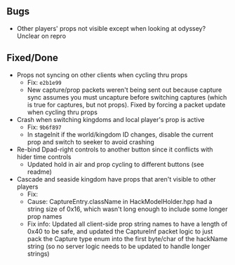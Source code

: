 ## Bugs
* Other players' props not visible except when looking at odyssey? Unclear on repro

## Fixed/Done
* Props not syncing on other clients when cycling thru props
  * Fix: `e2b1e99`
  * New capture/prop packets weren't being sent out because capture sync assumes you must uncapture before switching captures (which is true for captures, but not props). Fixed by forcing a packet update when cycling thru props
* Crash when switching kingdoms and local player's prop is active
  * Fix: `9b6f897`
  * In stageInit if the world/kingdom ID changes, disable the current prop and switch to seeker to avoid crashing
* Re-bind Dpad-right controls to another button since it conflicts with hider time controls
  *  Updated hold in air and prop cycling to different buttons (see readme)
* Cascade and seaside kingdom have props that aren't visible to other players
  * Fix:
  * Cause: CaptureEntry.className in HackModelHolder.hpp had a string size of 0x16, which wasn't long enough to include some longer prop names
  * Fix info: Updated all client-side prop string names to have a length of 0x40 to be safe, and updated the CaptureInf packet logic to just pack the Capture type enum into the first byte/char of the hackName string (so no server logic needs to be updated to handle longer strings)

